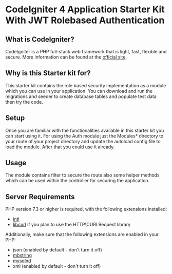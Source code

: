# CodeIgniter 4 Application Starter Kit With JWT Rolebased Authentication

## What is CodeIgniter?

CodeIgniter is a PHP full-stack web framework that is light, fast, flexible and secure.
More information can be found at the [official site](http://codeigniter.com).

## Why is this Starter kit for?

This starter kit contains the role based security implementation as a module which you can use in your application. You can download and run the migrations and seeder to create database tables and populate test data then try the code.

## Setup

Once you are familiar with the functionalities available in this starter kit you can start using it. For using the Auth module just the Modules\* directory to your route of your project directory and update the autoload config file to load the module. After that you could use it already.

## Usage

The module contains filter to secure the route also some helper methods which can be used within the controller for securing the application.

## Server Requirements

PHP version 7.3 or higher is required, with the following extensions installed:

- [intl](http://php.net/manual/en/intl.requirements.php)
- [libcurl](http://php.net/manual/en/curl.requirements.php) if you plan to use the HTTP\CURLRequest library

Additionally, make sure that the following extensions are enabled in your PHP:

- json (enabled by default - don't turn it off)
- [mbstring](http://php.net/manual/en/mbstring.installation.php)
- [mysqlnd](http://php.net/manual/en/mysqlnd.install.php)
- xml (enabled by default - don't turn it off)
